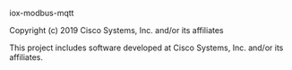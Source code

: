 iox-modbus-mqtt

Copyright (c) 2019 Cisco Systems, Inc. and/or its affiliates

This project includes software developed at Cisco Systems, Inc. and/or its affiliates.
